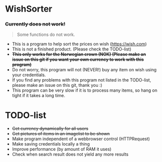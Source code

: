 # WishSorter

### <s>Currently does not work!</s>
> Some functions do not work.

- This is a program to help sort the prices on wish (https://wish.com)
- This is not a finished product. (Please check the TODO-list)
- <s>**This only works for the Norwegian crown (NOK) (Please make an issue on this git if you want your own currency to work with this program)**</s>
- Do not worry, this program will not (NEVER!) buy any item on wish using your credentials.
- If you find any problems with this program not listed in the TODO-list, please make an issue on this git, thank you :)
- This program can be very slow if it is to process many items, so hang on tight if it takes a long time.

# TODO-list

- <s>Get currency dynamically for all users</s>
- <s>Get pictures of items in an imagelist to be shown</s>
- Make program independent of a webbrowser control (HTTPRequest)
- Make saving credentials locally a thing
- Improve performance (by amount of RAM it uses)
- Check when search result does not yield any more results

